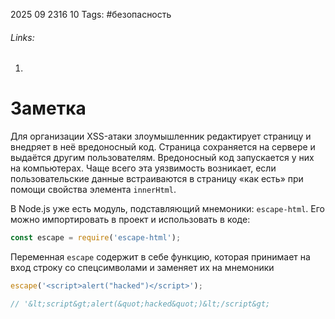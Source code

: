 2025 09 2316 10
Tags: #безопасность
###### Links: 
1) 
# Заметка
Для организации XSS-атаки злоумышленник редактирует страницу и внедряет в неё вредоносный код. Страница сохраняется на сервере и выдаётся другим пользователям. Вредоносный код запускается у них на компьютерах. Чаще всего эта уязвимость возникает, если пользовательские данные встраиваются в страницу «как есть» при помощи свойства элемента `innerHtml`.

В Node.js уже есть модуль, подставляющий мнемоники: `escape-html`. Его можно импортировать в проект и использовать в коде:
```ts
const escape = require('escape-html');
```
Переменная `escape` содержит в себе функцию, которая принимает на вход строку со спецсимволами и заменяет их на мнемоники
```ts
escape('<script>alert("hacked")</script>');

// '&lt;script&gt;alert(&quot;hacked&quot;)&lt;/script&gt;
```
